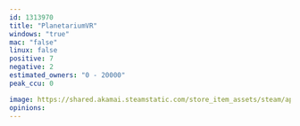 ```yaml
---
id: 1313970
title: "PlanetariumVR"
windows: "true"
mac: "false"
linux: false
positive: 7
negative: 2
estimated_owners: "0 - 20000"
peak_ccu: 0

image: https://shared.akamai.steamstatic.com/store_item_assets/steam/apps/1313970/header.jpg?t=1733107613
opinions:
---
```

